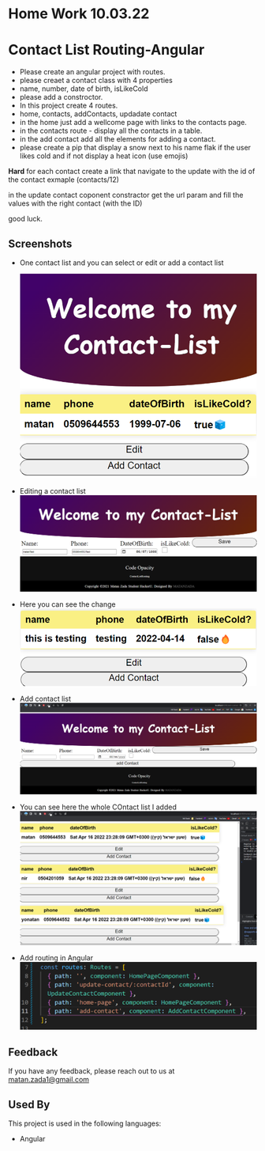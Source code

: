 # Home Work 10.03.22

# Contact List Routing-Angular

- Please create an angular project with routes.
- please creaet a contact class with 4 properties
- name, number, date of birth, isLikeCold
- please add a constroctor.
- In this project create 4 routes.
- home, contacts, addContacts, updadate contact
- in the home just add a wellcome page with links to the contacts page.
- in the contacts route - display all the contacts in a table.
- in the add contact add all the elements for adding a contact.
- please create a pip that display a snow next to his name flak if the user likes cold and if not display a heat icon (use emojis)

**Hard**
for each contact create a link that navigate to the update with the id of the contact
exmaple (contacts/12)

in the update contact coponent constractor get the url param and fill the values with the right contact (with the ID)

good luck.

## Screenshots

- One contact list and you can select or edit or add a contact list

  ![App Screenshot](/img/one.png)

- Editing a contact list
  ![App Screenshot](/img/two.png)

- Here you can see the change
  ![App Screenshot](/img/three.png)

- Add contact list
  ![App Screenshot](/img/Four.png)

- You can see here the whole COntact list I added
  ![App Screenshot](/img/allPage.png)

- Add routing in Angular
  ![App Screenshot](/img/routing.png)

## Feedback

If you have any feedback, please reach out to us at matan.zada1@gmail.com

## Used By

This project is used in the following languages:

- Angular

